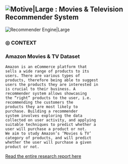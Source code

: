![Motive|Large](https://i.ibb.co/8rYxTCn/motive-icon.png)
 :  Movies & Television Recommender System
---

![Recommender Engine|Large](https://i.ibb.co/Q6XS6pH/motive.png)

### ◎ CONTEXT

### Amazon Movies & TV Dataset

```
Amazon is an eCommerce platform that
sells a wide range of products to its
users. There are various types of
products, therefore being able to suggest
users the products they are interested in
is crucial to their business. A
recommender system allows showcasing
the “right” products to the user, i.e.
recommending the customers the
products they are most likely to
purchase. Building a recommender
system involves exploring the data
collected on user activity, and applying
suitable techniques to predict whether a
user will purchase a product or not.
We aim to study Amazon’s ‘Movies & TV’
category of products, and will predict
whether the user will purchase a given
product or not.
```

[Read the entire research report here](https://github.com/avb7/Movies-TV-Recommendation-Engine/blob/master/Report.pdf "Research Report")
